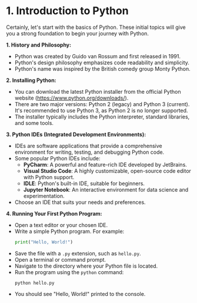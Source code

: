 # 1. Introduction to Python

Certainly, let's start with the basics of Python. These initial topics will give you a strong foundation to begin your journey with Python.

**1. History and Philosophy:**
   - Python was created by Guido van Rossum and first released in 1991.
   - Python's design philosophy emphasizes code readability and simplicity.
   - Python's name was inspired by the British comedy group Monty Python.

**2. Installing Python:**
   - You can download the latest Python installer from the official Python website (https://www.python.org/downloads/).
   - There are two major versions: Python 2 (legacy) and Python 3 (current). It's recommended to use Python 3, as Python 2 is no longer supported.
   - The installer typically includes the Python interpreter, standard libraries, and some tools.

**3. Python IDEs (Integrated Development Environments):**
   - IDEs are software applications that provide a comprehensive environment for writing, testing, and debugging Python code.
   - Some popular Python IDEs include:
     - **PyCharm**: A powerful and feature-rich IDE developed by JetBrains.
     - **Visual Studio Code**: A highly customizable, open-source code editor with Python support.
     - **IDLE**: Python's built-in IDE, suitable for beginners.
     - **Jupyter Notebook**: An interactive environment for data science and experimentation.
   - Choose an IDE that suits your needs and preferences.

**4. Running Your First Python Program:**
   - Open a text editor or your chosen IDE.
   - Write a simple Python program. For example:
     ```python
     print("Hello, World!")
     ```
   - Save the file with a `.py` extension, such as `hello.py`.
   - Open a terminal or command prompt.
   - Navigate to the directory where your Python file is located.
   - Run the program using the `python` command:
     ```
     python hello.py
     ```
   - You should see "Hello, World!" printed to the console.
